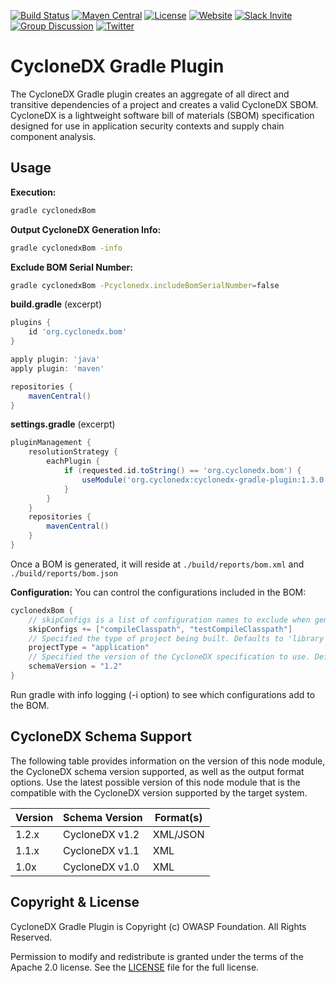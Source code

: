 [![Build Status](https://github.com/CycloneDX/cyclonedx-gradle-plugin/workflows/Maven%20CI/badge.svg)](https://github.com/CycloneDX/cyclonedx-gradle-plugin/actions?workflow=Maven+CI)
[![Maven Central](https://maven-badges.herokuapp.com/maven-central/org.cyclonedx/cyclonedx-gradle-plugin/badge.svg)](https://maven-badges.herokuapp.com/maven-central/org.cyclonedx/cyclonedx-gradle-plugin)
[![License](https://img.shields.io/badge/license-Apache%202.0-brightgreen.svg)][License]
[![Website](https://img.shields.io/badge/https://-cyclonedx.org-blue.svg)](https://cyclonedx.org/)
[![Slack Invite](https://img.shields.io/badge/Slack-Join-blue?logo=slack&labelColor=393939)](https://cyclonedx.org/slack/invite)
[![Group Discussion](https://img.shields.io/badge/discussion-groups.io-blue.svg)](https://groups.io/g/CycloneDX)
[![Twitter](https://img.shields.io/twitter/url/http/shields.io.svg?style=social&label=Follow)](https://twitter.com/CycloneDX_Spec)

# CycloneDX Gradle Plugin

The CycloneDX Gradle plugin creates an aggregate of all direct and transitive dependencies of a project
and creates a valid CycloneDX SBOM. CycloneDX is a lightweight software bill of materials
(SBOM) specification designed for use in application security contexts and supply chain component analysis.

## Usage
__Execution:__
```bash
gradle cyclonedxBom
```

__Output CycloneDX Generation Info:__
```bash
gradle cyclonedxBom -info
```

__Exclude BOM Serial Number:__
```bash
gradle cyclonedxBom -Pcyclonedx.includeBomSerialNumber=false
```

__build.gradle__ (excerpt)
```groovy
plugins {
    id 'org.cyclonedx.bom'
}

apply plugin: 'java'
apply plugin: 'maven'

repositories {
    mavenCentral()
}
```

__settings.gradle__ (excerpt)
```groovy
pluginManagement {
    resolutionStrategy {
        eachPlugin {
            if (requested.id.toString() == 'org.cyclonedx.bom') {
                useModule('org.cyclonedx:cyclonedx-gradle-plugin:1.3.0')
            }
        }
    }
    repositories {
        mavenCentral()
    }
}
```
Once a BOM is generated, it will reside at `./build/reports/bom.xml` and `./build/reports/bom.json`


__Configuration:__
You can control the configurations included in the BOM:
```groovy
cyclonedxBom {
    // skipConfigs is a list of configuration names to exclude when generating the BOM
    skipConfigs += ["compileClasspath", "testCompileClasspath"]
    // Specified the type of project being built. Defaults to 'library' 
    projectType = "application"
    // Specified the version of the CycloneDX specification to use. Defaults to 1.2.
    schemaVersion = "1.2"
}
```

Run gradle with info logging (-i option) to see which configurations add to the BOM. 

## CycloneDX Schema Support

The following table provides information on the version of this node module, the CycloneDX schema version supported, 
as well as the output format options. Use the latest possible version of this node module that is the compatible with 
the CycloneDX version supported by the target system.

| Version | Schema Version | Format(s) |
| ------- | ----------------- | --------- |
| 1.2.x | CycloneDX v1.2 | XML/JSON |
| 1.1.x | CycloneDX v1.1 | XML |
| 1.0x | CycloneDX v1.0 | XML |

## Copyright & License

CycloneDX Gradle Plugin is Copyright (c) OWASP Foundation. All Rights Reserved.

Permission to modify and redistribute is granted under the terms of the Apache 2.0 license. See the [LICENSE] file for the full license.

[License]: https://github.com/CycloneDX/cyclonedx-gradle-plugin/blob/master/LICENSE
